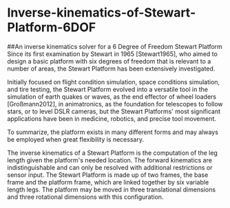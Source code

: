 # Inverse-kinematics-of-Stewart-Platform-6DOF
##An inverse kinematics solver for a 6 Degree of Freedom Stewart Platform
Since its first examination by Stewart in 1965 [Stewart1965], who aimed to design a basic platform with six degrees of freedom that is relevant to a number of areas, the Stewart Platform has been extensively investigated.

Initially focused on flight condition simulation, space conditions simulation, and tire testing, the Stewart Platform evolved into a versatile tool in the simulation of earth quakes or waves, as the end effector of wheel loaders [Großmann2012], in animatronics, as the foundation for telescopes to follow stars, or to level DSLR cameras, but the Stewart Platforms' most significant applications have been in medicine, robotics, and precise tool movement.

To summarize, the platform exists in many different forms and may always be employed when great flexibility is necessary.

The inverse kinematics of a Stewart Platform is the computation of the leg length given the platform's needed location. The forward kinematics are indistinguishable and can only be resolved with additional restrictions or sensor input.
The Stewart Platform is made up of two frames, the base frame and the platform frame, which are linked together by six variable length legs. The platform may be moved in three translational dimensions and three rotational dimensions with this configuration.
